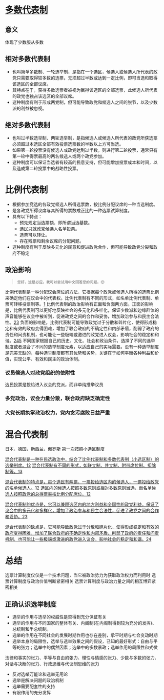# [多数代表制](obsidian://open?vault=%E5%A4%A7%E4%BA%8C%E4%B8%8B&file=%E6%AF%94%E8%BE%83%E6%94%BF%E6%B2%BB%E5%88%B6%E5%BA%A6%2Fsource%2F%E5%A4%9A%E6%95%B8%E5%88%B6.pdf)
## 意义
体现了少数服从多数
## 相对多数代表制

-   也叫简单多数制、一轮选举制，是指在一个选区，候选人或候选人所代表的政党只需要取得较多数的选票，无须超过半数或达到一定比例，即可当选和取得该选区的全部议席。
-   其特点在于，获得多数选票者被视为赢得该选区的全部选票，此候选人所代表的政党也独占该选区的全部议席。
-   这种制度有利于形成两党制，但可能导致政党和候选人之间的脱节，以及少数派的利益被忽视。

## 绝对多数代表制

-   也叫过半数选举制、两轮选举制，是指候选人或候选人所代表的政党所获选票必须超过本选区全部有效投票选票数的半数以上方可当选。
-   如果第一轮投票没有候选人或政党达到过半数，则进行第二轮投票，通常只有第一轮中得票最高的两名候选人或两个政党参加。
-   这种制度可以保证当选者有较高的民意支持，但可能增加投票成本和时间，以及造成第二轮投票中的战略性投票。

# 比例代表制

-   根据参加竞选的各政党候选人所得选票数，按比例分配议席的一种当选制度。
-   是各政党所得议席与其所得的票数成正比的一种选票试算制度。
-   具有以下特点：
    -   预先规定当选票额，即所谓当选基数。
    -   选民只就政党候选人名单投票。
    -   选票可以转让。
    -   存在残票和剩余议席的分配问题。
-   这种制度有利于反映多元化的民意和促进政党合作，但可能导致政党分裂和政府不稳定
## 政治影响
 >     您好，这是必应。我可以尝试用中文回答您的问题。😊
比例代表制是一种分配议会席位的方法，它根据每个政党或候选人所得的选票比例来确定他们在议会中的代表权。比例代表制有不同的形式，如名单比例代表制、单票可转移投票制等。[1](https://zh.wikipedia.org/wiki/%E6%AF%94%E4%BE%8B%E4%BB%A3%E8%A1%A8%E5%88%B6)
比例代表制的政治影响有正面和负面两方面。正面的影响是，比例代表制可以更好地反映社会的多元化和多样化，保证少数派和边缘群体的声音能够在议会中被听到，促进政党之间的合作和妥协，增加政治参与和民主合法性。[2](https://zh.wikipedia.org/zh-tw/%E6%AF%94%E4%BE%8B%E4%BB%A3%E8%A1%A8%E5%88%B6)[3](https://zhuanlan.zhihu.com/p/28227599)
负面的影响是，比例代表制可能导致政党过于分散和碎片化，使得形成稳定和有效的政府变得困难，增加了联合政府的不确定性和内部矛盾，削弱了政府的责任和问责机制，也可能让一些极端或激进的政党进入议会，影响社会的稳定和和谐。[2](https://zh.wikipedia.org/zh-tw/%E6%AF%94%E4%BE%8B%E4%BB%A3%E8%A1%A8%E5%88%B6)[4](https://www.docin.com/p-1659045945.html)[5](http://iolaw.cssn.cn/flxw/200306/t20030615_4585606.shtml)
不同国家根据自己的历史、文化、社会和政治条件，选择了不同的选举制度或者混合了不同的选举制度元素，以适应自己的实际需要。没有一种选举制度是完美无缺的，每种选举制度都有其优势和劣势，关键在于如何平衡各种利益和价值，实现公平、有效和民主的政治体制。
### 议员候选人对政党组织的依附性
选民投票是投给进入议会的党派，而非单纯推举议员
### 多党政治，议会力量分散，联合政府缺乏确定性

### 大党长期执掌政治权力，党内贪污腐败日益严重

# 混合代表制
日本，德国，新西兰，俄罗斯
第一次按照小选区制度

[混合代表制是一种在民选政治中，结合了比例代表制和多数代表制（小选区制）的选举制度。](https://zh.wikipedia.org/zh-tw/%E5%96%AE%E4%B8%80%E9%81%B8%E5%8D%80%E5%85%A9%E7%A5%A8%E5%88%B6)[1](https://zh.wikipedia.org/zh-tw/%E5%96%AE%E4%B8%80%E9%81%B8%E5%8D%80%E5%85%A9%E7%A5%A8%E5%88%B6)[2](https://zh.wikipedia.org/wiki/%E5%96%AE%E4%B8%80%E9%81%B8%E5%8D%80%E5%85%A9%E7%A5%A8%E5%88%B6) [混合代表制有不同的形式，如联立制、并立制、附带席位制、扣除制等。](https://zh.wikipedia.org/zh-tw/%E5%96%AE%E4%B8%80%E9%81%B8%E5%8D%80%E5%85%A9%E7%A5%A8%E5%88%B6)[1](https://zh.wikipedia.org/zh-tw/%E5%96%AE%E4%B8%80%E9%81%B8%E5%8D%80%E5%85%A9%E7%A5%A8%E5%88%B6)[3](https://wiki.mbalib.com/wiki/%E6%B7%B7%E5%90%88%E4%BB%A3%E8%A1%A8%E5%88%B6)

[混合代表制的特点是，每个选民有两票，一票投给选区内的候选人，一票投给政党的名单候选人。](https://zh.wikipedia.org/zh-tw/%E5%96%AE%E4%B8%80%E9%81%B8%E5%8D%80%E5%85%A9%E7%A5%A8%E5%88%B6)[1](https://zh.wikipedia.org/zh-tw/%E5%96%AE%E4%B8%80%E9%81%B8%E5%8D%80%E5%85%A9%E7%A5%A8%E5%88%B6)[2](https://zh.wikipedia.org/wiki/%E5%96%AE%E4%B8%80%E9%81%B8%E5%8D%80%E5%85%A9%E7%A5%A8%E5%88%B6) [选区内的候选人按照多数原则或相对多数原则当选，而名单候选人按照政党的总得票率按比例分配席位。](https://zh.wikipedia.org/zh-tw/%E5%96%AE%E4%B8%80%E9%81%B8%E5%8D%80%E5%85%A9%E7%A5%A8%E5%88%B6)[1](https://zh.wikipedia.org/zh-tw/%E5%96%AE%E4%B8%80%E9%81%B8%E5%8D%80%E5%85%A9%E7%A5%A8%E5%88%B6)[2](https://zh.wikipedia.org/wiki/%E5%96%AE%E4%B8%80%E9%81%B8%E5%8D%80%E5%85%A9%E7%A5%A8%E5%88%B6)

[混合代表制的优点是，它可以兼顾选区内的地方利益和全国性的政党利益，保证了议会中的多元化和多样化，增加了政治参与和民主合法性，促进了政党之间的合作和妥协。](https://zh.wikipedia.org/wiki/%E5%96%AE%E4%B8%80%E9%81%B8%E5%8D%80%E5%85%A9%E7%A5%A8%E5%88%B6)[2](https://zh.wikipedia.org/wiki/%E5%96%AE%E4%B8%80%E9%81%B8%E5%8D%80%E5%85%A9%E7%A5%A8%E5%88%B6)[3](https://wiki.mbalib.com/wiki/%E6%B7%B7%E5%90%88%E4%BB%A3%E8%A1%A8%E5%88%B6)

[混合代表制的缺点是，它可能导致政党过于分散和碎片化，使得形成稳定和有效的政府变得困难，增加了联合政府的不确定性和内部矛盾，削弱了政府的责任和问责机制，也可能让一些极端或激进的政党进入议会，影响社会的稳定和和谐。](https://zh.wikipedia.org/wiki/%E5%96%AE%E4%B8%80%E9%81%B8%E5%8D%80%E5%85%A9%E7%A5%A8%E5%88%B6)[2](https://zh.wikipedia.org/wiki/%E5%96%AE%E4%B8%80%E9%81%B8%E5%8D%80%E5%85%A9%E7%A5%A8%E5%88%B6)[4](https://baike.baidu.com/item/%E6%B7%B7%E5%90%88%E4%BB%A3%E8%A1%A8%E5%88%B6/10855099)


# 总结
选票计算制度仅仅是一个技术问题，当它被政治势力为获取政治权力而利用时
选票计算制度与政治价值判断紧密相关
选票计算制度与政治力量之间的相互博弈紧密相关
## 正确认识选举制度

- 选举的作用与选举的权威性是否得到充分保证有关
- 选举的作用与不同国家的整体有关、内阁制(在内阁制得到较为充分的发挥)、总统制和半总统制。
- 选举的作用在不同社会的发展时期作用也存在差别，承平时期与社会变动时期
- 选举本身的局限性，选举与选举效果之间的假设，已知的最好形式：自由与平等的张力；选举中的偶然因素；选举中的多数暴政；选举作用的局限性和式微


法律和事实的张力、平等与自由的张力、理性与情感的张力、少数与多数的张力、对话与决断的张力、行政思维与代议制思维的张力

- 反对选举万能论和选举无用论
- 选举是解决问题的政治机制
- 选举需要配套性的支持
- 有限作用的充分发挥